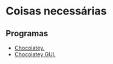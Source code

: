 # Coisas necessárias

## Programas

* [Chocolatey.](https://chocolatey.org/)
* [Chocolatey GUI.](https://chocolatey.org/packages/chocolatey-gui)
